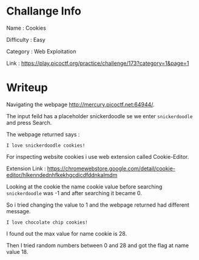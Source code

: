 # Challange Info

Name : Cookies

Difficulty : Easy

Category : Web Exploitation

Link : https://play.picoctf.org/practice/challenge/173?category=1&page=1

# Writeup

Navigating the webpage http://mercury.picoctf.net:64944/.

The input feild has a placeholder snickerdoodle se we enter `snickerdoodle` and press Search.

The webpage returned says :

```
I love snickerdoodle cookies!
```

For inspecting website cookies i use web extension called Cookie-Editor.

Extension Link : https://chromewebstore.google.com/detail/cookie-editor/hlkenndednhfkekhgcdicdfddnkalmdm

Looking at the cookie the name cookie value before searching `snickerdoodle` was -1 and after searching it became 0.

So i tried changing the value to 1 and the webpage returned had different message.

```
I love chocolate chip cookies!
```

I found out the max value for name cookie is 28.

Then I tried random numbers between 0 and 28 and got the flag at name value 18.
